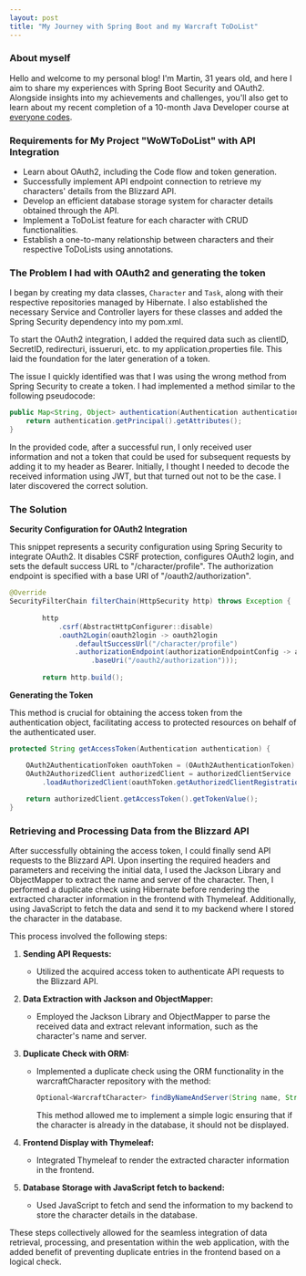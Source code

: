 ```yaml
---
layout: post
title: "My Journey with Spring Boot and my Warcraft ToDoList"
---
```


### About myself
Hello and welcome to my personal blog! I'm Martin, 31 years old, and here I aim to share my experiences with Spring Boot Security and OAuth2. Alongside insights into my achievements and challenges, you'll also get to learn about my recent completion of a 10-month Java Developer course at [everyone codes](https://everyonecodes.io/).

### Requirements for My Project "WoWToDoList" with API Integration

- Learn about OAuth2, including the Code flow and token generation.
- Successfully implement API endpoint connection to retrieve my characters' details from the Blizzard API.
- Develop an efficient database storage system for character details obtained through the API.
- Implement a ToDoList feature for each character with CRUD functionalities.
- Establish a one-to-many relationship between characters and their respective ToDoLists using annotations.


### The Problem I had with OAuth2 and generating the token

I began by creating my data classes, `Character` and `Task`, along with their respective repositories managed by Hibernate. I also established the necessary Service and Controller layers for these classes and added the Spring Security dependency into my pom.xml.

To start the OAuth2 integration, I added the required data such as clientID, SecretID, redirecturi, issueruri, etc. to my application.properties file. This laid the foundation for the later generation of a token.

The issue I quickly identified was that I was using the wrong method from Spring Security to create a token. I had implemented a method similar to the following pseudocode:

```java
public Map<String, Object> authentication(Authentication authentication) {
    return authentication.getPrincipal().getAttributes();
}
```
In the provided code, after a successful run, I only received user information and not a token that could be used for subsequent requests by adding it to my header as Bearer. Initially, I thought I needed to decode the received information using JWT, but that turned out not to be the case. I later discovered the correct solution.


### The Solution

**Security Configuration for OAuth2 Integration**

This snippet represents a security configuration using Spring Security to integrate OAuth2. It disables CSRF protection, configures OAuth2 login, and sets the default success URL to "/character/profile". The authorization endpoint is specified with a base URI of "/oauth2/authorization".

```java
@Override
SecurityFilterChain filterChain(HttpSecurity http) throws Exception {
        
        http
            .csrf(AbstractHttpConfigurer::disable)
            .oauth2Login(oauth2login -> oauth2login
                .defaultSuccessUrl("/character/profile")
                .authorizationEndpoint(authorizationEndpointConfig -> authorizationEndpointConfig
                    .baseUri("/oauth2/authorization")));
        
        return http.build();
````


**Generating the Token**

This method is crucial for obtaining the access token from the authentication object, facilitating access to protected resources on behalf of the authenticated user. 
```java
protected String getAccessToken(Authentication authentication) {

    OAuth2AuthenticationToken oauthToken = (OAuth2AuthenticationToken) authentication;
    OAuth2AuthorizedClient authorizedClient = authorizedClientService
        .loadAuthorizedClient(oauthToken.getAuthorizedClientRegistrationId(), oauthToken.getName());
        
    return authorizedClient.getAccessToken().getTokenValue();
}
````

### Retrieving and Processing Data from the Blizzard API

After successfully obtaining the access token, I could finally send API requests to the Blizzard API. Upon inserting the required headers and parameters and receiving the initial data, I used the Jackson Library and ObjectMapper to extract the name and server of the character. Then, I performed a duplicate check using Hibernate before rendering the extracted character information in the frontend with Thymeleaf. Additionally, using JavaScript to fetch the data and send it to my backend where I stored the character in the database.

This process involved the following steps:

1. **Sending API Requests:**
   - Utilized the acquired access token to authenticate API requests to the Blizzard API.

2. **Data Extraction with Jackson and ObjectMapper:**
   - Employed the Jackson Library and ObjectMapper to parse the received data and extract relevant information, such as the character's name and server.

3. **Duplicate Check with ORM:**
   - Implemented a duplicate check using the ORM functionality in the warcraftCharacter repository with the method:
     ```java
     Optional<WarcraftCharacter> findByNameAndServer(String name, String server);
     ```
     This method allowed me to implement a simple logic ensuring that if the character is already in the database, it should not be displayed.

4. **Frontend Display with Thymeleaf:**
   - Integrated Thymeleaf to render the extracted character information in the frontend.

5. **Database Storage with JavaScript fetch to backend:**
   - Used JavaScript to fetch and send the information to my backend to store the character details in the database.

These steps collectively allowed for the seamless integration of data retrieval, processing, and presentation within the web application, with the added benefit of preventing duplicate entries in the frontend based on a logical check.
